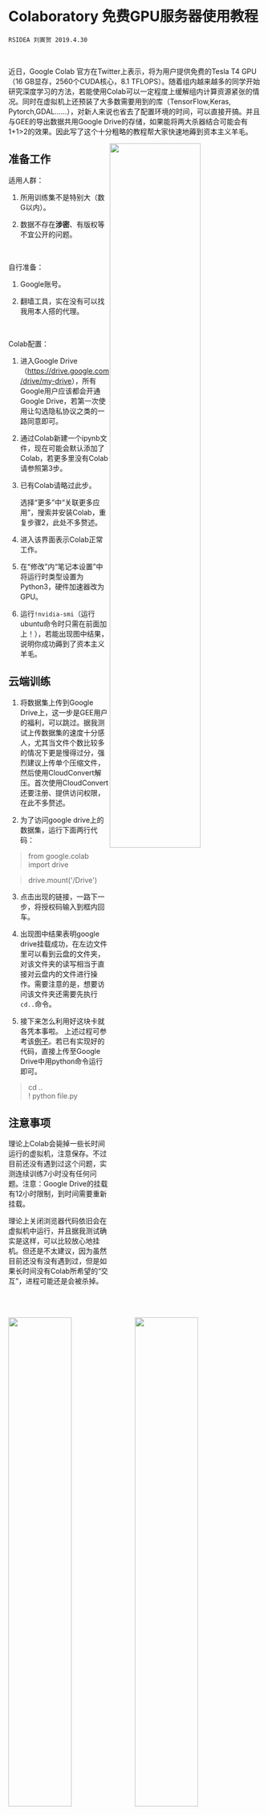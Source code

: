 Colaboratory 免费GPU服务器使用教程
==================================

    RSIDEA 刘寅贺 2019.4.30
<br>

近日，Google Colab 官方在Twitter上表示，将为用户提供免费的Tesla T4 GPU（16 GB显存，2560个CUDA核心，8.1 TFLOPS）。随着组内越来越多的同学开始研究深度学习的方法，若能使用Colab可以一定程度上缓解组内计算资源紧张的情况。同时在虚拟机上还预装了大多数需要用到的库（TensorFlow,Keras, Pytorch,GDAL……），对新人来说也省去了配置环境的时间，可以直接开搞。并且与GEE的导出数据共用Google Drive的存储，如果能将两大杀器结合可能会有1+1\>2的效果。因此写了这个十分粗略的教程帮大家快速地薅到资本主义羊毛。

<img src="https://github.com/SilverSulfide/Colab-Tutorial/blob/master/figures/1.png"  width = 60% height = 60% style="float: right">


准备工作
--------

适用人群：

1.  所用训练集不是特别大（数G以内）。

2.  数据不存在**涉密**、有版权等不宜公开的问题。
<br>

自行准备：

1. Google账号。

2. 翻墙工具，实在没有可以找我用本人搭的代理。
<br>

Colab配置：

1.  进入Google
    Drive（<https://drive.google.com/drive/my-drive>），所有Google用户应该都会开通Google
    Drive，若第一次使用让勾选隐私协议之类的一路同意即可。

2.  通过Colab新建一个ipynb文件，现在可能会默认添加了Colab，若更多里没有Colab请参照第3步。

<img src="https://github.com/SilverSulfide/Colab-Tutorial/blob/master/figures/2.png"  width = 50% height = 50% style="float: right">

3.  已有Colab请略过此步。

    选择“更多”中“关联更多应用”，搜索并安装Colab，重复步骤2，此处不多赘述。

<img src="https://github.com/SilverSulfide/Colab-Tutorial/blob/master/figures/3.png"  width = 50% height = 50% style="float: right">

4.  进入该界面表示Colab正常工作。

<img src="https://github.com/SilverSulfide/Colab-Tutorial/blob/master/figures/4.png"  width = 100% height = 100% style="float: right">

5.  在“修改”内“笔记本设置”中将运行时类型设置为Python3，硬件加速器改为GPU。

<img src="https://github.com/SilverSulfide/Colab-Tutorial/blob/master/figures/5.png"  width = 60% height = 60% style="float: right">

6.  运行`!nvidia-smi`（运行ubuntu命令时只需在前面加上！），若能出现图中结果，说明你成功薅到了资本主义羊毛。

<img src="https://github.com/SilverSulfide/Colab-Tutorial/blob/master/figures/6.png"  width = 60% height = 60% style="float: right">

云端训练
--------

1.  将数据集上传到Google
    Drive上，这一步是GEE用户的福利，可以跳过。据我测试上传数据集的速度十分感人，尤其当文件个数比较多的情况下更是慢得过分，强烈建议上传单个压缩文件，然后使用CloudConvert解压。首次使用CloudConvert还要注册、提供访问权限，在此不多赘述。

<img src="https://github.com/SilverSulfide/Colab-Tutorial/blob/master/figures/7.png"  width = 60% height = 60% style="float: right">
<img src="https://github.com/SilverSulfide/Colab-Tutorial/blob/master/figures/8.png"  width = 60% height = 60% style="float: right">
<img src="https://github.com/SilverSulfide/Colab-Tutorial/blob/master/figures/9.png"  width = 60% height = 60% style="float: right">

2.  为了访问google drive上的数据集，运行下面两行代码：

>   from google.colab import drive

>   drive.mount('/Drive')

3.  点击出现的链接，一路下一步，将授权码输入到框内回车。

<img src="https://github.com/SilverSulfide/Colab-Tutorial/blob/master/figures/10.png"  width = 100% height = 100% style="float: right">
<img src="https://github.com/SilverSulfide/Colab-Tutorial/blob/master/figures/11.png"  width = 100% height = 100% style="float: right">
<img src="https://github.com/SilverSulfide/Colab-Tutorial/blob/master/figures/12.png"  width = 100% height = 100% style="float: right">

4.  出现图中结果表明google
    drive挂载成功，在左边文件里可以看到云盘的文件夹，对该文件夹的读写相当于直接对云盘内的文件进行操作。需要注意的是，想要访问该文件夹还需要先执行`cd..`命令。

<img src="https://github.com/SilverSulfide/Colab-Tutorial/blob/master/figures/13.png"  width = 60% height = 60% style="float: right">

5.  接下来怎么利用好这块卡就各凭本事啦。 上述过程可参考该[例子](https://github.com/SilverSulfide/Colab-Tutorial/blob/master/examples/train.ipynb)。若已有实现好的代码，直接上传至Google Drive中用python命令运行即可。
>   cd ..    
>   ! python file.py

<img src="https://github.com/SilverSulfide/Colab-Tutorial/blob/master/figures/14.png"  width = 50% height = 50% style="float: right">

注意事项
--------

理论上Colab会毙掉一些长时间运行的虚拟机，注意保存。不过目前还没有遇到过这个问题，实测连续训练7小时没有任何问题。注意：Google
Drive的挂载有12小时限制，到时间需要重新挂载。

<img src="https://github.com/SilverSulfide/Colab-Tutorial/blob/master/figures/15.png"  width = 100% height = 100% style="float: right">

理论上关闭浏览器代码依旧会在虚拟机中运行，并且据我测试确实是这样，可以比较放心地挂机。但还是不太建议，因为虽然目前还没有没有遇到过，但是如果长时间没有Colab所希望的“交互”，进程可能还是会被杀掉。

<img src="https://github.com/SilverSulfide/Colab-Tutorial/blob/master/figures/16.png"  width = 80% height = 80% style="float: right">
